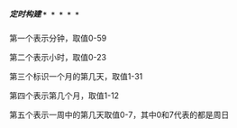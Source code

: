 ##### 定时构建 `* * * * *`

第一个表示分钟，取值0-59

第二个表示小时，取值0-23

第三个标识一个月的第几天，取值1-31

第四个表示第几个月，取值1-12

第五个表示一周中的第几天取值0-7，其中0和7代表的都是周日